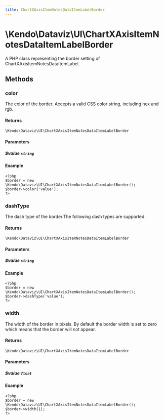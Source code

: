 ```yaml
---
title: ChartXAxisItemNotesDataItemLabelBorder
---
```


# \Kendo\Dataviz\UI\ChartXAxisItemNotesDataItemLabelBorder

A PHP class representing the border setting of ChartXAxisItemNotesDataItemLabel.


## Methods

### color
The color of the border. Accepts a valid CSS color string, including hex and rgb.

#### Returns
`\Kendo\Dataviz\UI\ChartXAxisItemNotesDataItemLabelBorder`

#### Parameters

##### $value `string`



#### Example 
    <?php
    $border = new \Kendo\Dataviz\UI\ChartXAxisItemNotesDataItemLabelBorder();
    $border->color('value');
    ?>

### dashType
The dash type of the border.The following dash types are supported:

#### Returns
`\Kendo\Dataviz\UI\ChartXAxisItemNotesDataItemLabelBorder`

#### Parameters

##### $value `string`



#### Example 
    <?php
    $border = new \Kendo\Dataviz\UI\ChartXAxisItemNotesDataItemLabelBorder();
    $border->dashType('value');
    ?>

### width
The width of the border in pixels. By default the border width is set to zero which means that the border will not appear.

#### Returns
`\Kendo\Dataviz\UI\ChartXAxisItemNotesDataItemLabelBorder`

#### Parameters

##### $value `float`



#### Example 
    <?php
    $border = new \Kendo\Dataviz\UI\ChartXAxisItemNotesDataItemLabelBorder();
    $border->width(1);
    ?>

